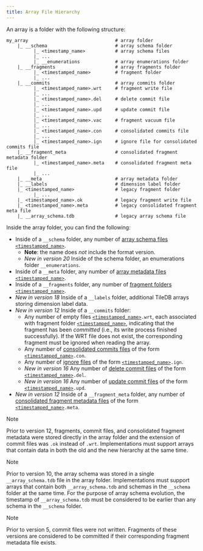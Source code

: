 ```yaml
---
title: Array File Hierarchy
---
```


An array is a folder with the following structure:

```
my_array                                # array folder
    |_ __schema                         # array schema folder
          |_ <timestamp_name>           # array schema files
          |_ ...
          |_ __enumerations             # array enumerations folder
    |_ __fragments                      # array fragments folder
          |_ <timestamped_name>         # fragment folder
          |_ ...
    |_ __commits                        # array commits folder
          |_ <timestamped_name>.wrt     # fragment write file
          |_ ...
          |_ <timestamped_name>.del     # delete commit file
          |_ ...
          |_ <timestamped_name>.upd     # update commit file
          |_ ...
          |_ <timestamped_name>.vac     # fragment vacuum file
          |_ ...
          |_ <timestamped_name>.con     # consolidated commits file
          |_ ...
          |_ <timestamped_name>.ign     # ignore file for consolidated commits file
    |_ __fragment_meta                  # consolidated fragment metadata folder
          |_ <timestamped_name>.meta    # consolidated fragment meta file
          |_ ...
    |_ __meta                           # array metadata folder
    |_ __labels                         # dimension label folder
    |_ <timestamped_name>               # legacy fragment folder
          |_ ...
    |_ <timestamped_name>.ok            # legacy fragment write file
    |_ <timestamped_name>.meta          # legacy consolidated fragment meta file
    |_ __array_schema.tdb               # legacy array schema file
```

Inside the array folder, you can find the following:

* Inside of a `__schema` folder, any number of [array schema files](./array_schema.md) [`<timestamped_name>`](./timestamped_name.md).
  * **Note**: the name does _not_ include the format version.
  * _New in version 20_ Inside of the schema folder, an enumerations folder `__enumerations`.
* Inside of a `__meta` folder, any number of [array metadata files](./metadata.md) [`<timestamped_name>`](./timestamped_name.md).
* Inside of a `__fragments` folder, any number of [fragment folders](./fragment.md) [`<timestamped_name>`](./timestamped_name.md).
* _New in version 18_ Inside of a `__labels` folder, additional TileDB arrays storing dimension label data.
* _New in version 12_ Inside of a `__commits` folder:
  * Any number of empty files [`<timestamped_name>`](./timestamped_name.md)`.wrt`, each associated with fragment folder [`<timestamped_name>`](./timestamped_name.md), indicating that the fragment has been *committed* (i.e., its write process finished successfully). If the WRT file does not exist, the corresponding fragment must be ignored when reading the array.
  * Any number of [consolidated commits files](./consolidated_commits_file.md) of the form [`<timestamped_name>`](./timestamped_name.md)`.con`.
  * Any number of [ignore files](./ignore_file.md) of the form [`<timestamped_name>`](./timestamped_name.md)`.ign`.
  * _New in version 16_ Any number of [delete commit files](./delete_commit_file.md) of the form [`<timestamped_name>`](./timestamped_name.md)`.del`.
  * _New in version 16_ Any number of [update commit files](./update_commit_file.md) of the form [`<timestamped_name>`](./timestamped_name.md)`.upd`.
* _New in version 12_ Inside of a `__fragment_meta` folder, any number of [consolidated fragment metadata files](./consolidated_fragment_metadata_file.md) of the form [`<timestamped_name>`](./timestamped_name.md)`.meta`.

> [!NOTE]
> Prior to version 12, fragments, commit files, and consolidated fragment metadata were stored directly in the array folder and the extension of commit files was `.ok` instead of `.wrt`. Implementations must support arrays that contain data in both the old and the new hierarchy at the same time.

> [!NOTE]
> Prior to version 10, the array schema was stored in a single `__array_schema.tdb` file in the array folder. Implementations must support arrays that contain both `__array_schema.tdb` and schemas in the `__schema` folder at the same time. For the purpose of array schema evolution, the timestamp of `__array_schema.tdb` must be considered to be earlier than any schema in the `__schema` folder.

> [!NOTE]
> Prior to version 5, commit files were not written. Fragments of these versions are considered to be committed if their corresponding fragment metadata file exists.

